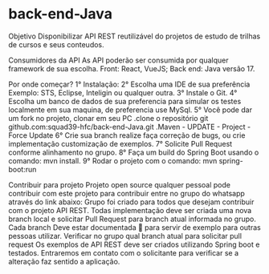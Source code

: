 # back-end-Java

Objetivo
Disponibilizar API REST reutilizável do projetos de estudo de trilhas de cursos e seus conteudos.

Consumidores da API
As API poderão ser consumida por qualquer framework de sua escolha.
Front: React, VueJS;
Back end: Java versão 17.

Por onde começar?
1° Instalação:
2° Escolha uma IDE de sua preferência Exemplo: STS, Eclipse, Inteligin ou qualquer outra.
3° Instale o Git.
4° Escolha um banco de dados de sua preferencia para simular os testes localmente em sua maquina, de preferencia use MySql.
5° Você pode dar um fork no projeto, clonar em seu PC
.clone o repositório git github.com:squad39-hfc/back-end-Java.git
.Maven - UPDATE - Project - Force Update
6° Crie sua branch realize faça correção de bugs, ou crie implementação customização de exemplos.
7° Solicite Pull Request conforme alinhamento no grupo.
8° Faça um build do Spring Boot usando o comando: mvn install.
9° Rodar o projeto com o comando: mvn spring-boot:run

Contribuir para projeto
Projeto open source qualquer pessoal pode contribuir com este projeto
para contribuir entre no grupo do whatsapp através do link abaixo:
Grupo foi criado para todos que desejam contribuir com o projeto API REST.
Todas implementação deve ser criada uma nova branch local e solicitar Pull Request para branch atual informada no grupo.
Cada branch Deve estar documentada 📝 para servir de exemplo para outras pessoas utilizar.
Verificar no grupo qual branch atual para solicitar pull request
Os exemplos de API REST deve ser criados utilizando Spring boot e testados.
Entraremos em contato com o solicitante para verificar se a alteração faz sentido a aplicação.
